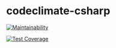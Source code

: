 # codeclimate-csharp

[![Maintainability](https://api.codeclimate.com/v1/badges/a0fc64495eb561967f84/maintainability)](https://codeclimate.com/github/aguerofc/codeclimate-csharp/maintainability)

[![Test Coverage](https://api.codeclimate.com/v1/badges/a0fc64495eb561967f84/test_coverage)](https://codeclimate.com/github/aguerofc/codeclimate-csharp/test_coverage)
